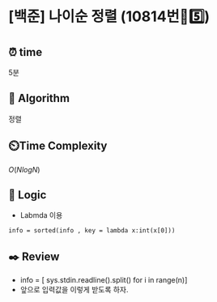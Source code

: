 # [백준] 나이순 정렬 (10814번🩶5️⃣)

## ⏰  **time**
5분

## :pushpin: **Algorithm**

정렬

## ⏲️**Time Complexity**

$O(NlogN)$

## :round_pushpin: **Logic**

- Labmda 이용
```
info = sorted(info , key = lambda x:int(x[0]))
```


## :black_nib: **Review**

- info = [ sys.stdin.readline().split() for i in range(n)]
- 앞으로 입력값을 이렇게 받도록 하자.
